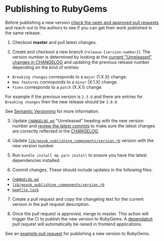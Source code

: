 # Publishing to RubyGems

Before publishing a new version [check the open and approved pull requests](https://github.com/alphagov/govuk_publishing_components/pulls?q=is%3Apr+is%3Aopen+review%3Aapproved) and reach out to the authors to see if you can get their work published in the same release.

1. Checkout **master** and pull latest changes.

2. Create and checkout a new branch (`release-[version-number]`).
  The version number is determined by looking at the [current "Unreleased" changes in CHANGELOG](/CHANGELOG.md) and updating the previous release number depending on the kind of entries:

  - `Breaking changes` corresponds to a `major` (1.X.X) change.
  - `New features` corresponds to a `minor` (X.1.X) change.
  - `Fixes` corresponds to a `patch` (X.X.1) change.

  For example if the previous version is `2.3.0` and there are entries for `Breaking changes` then the new release should be `3.0.0`.

  See [Semantic Versioning](https://semver.org/) for more information.

3. Update [`CHANGELOG.md`](/CHANGELOG.md) "Unreleased" heading with the new version number and [review the latest commits](https://github.com/alphagov/govuk_publishing_components/commits/master) to make sure the latest changes are correctly reflected in the [CHANGELOG]((/CHANGELOG.md)).

4. Update [`lib/govuk_publishing_components/version.rb`](/lib/govuk_publishing_components/version.rb) version with the new version number.

5. Run `bundle install && yarn install` to ensure you have the latest dependencies installed.

6. Commit changes. These should include updates in the following files:
  - [`CHANGELOG.md`](/CHANGELOG.md)
  - [`lib/govuk_publishing_components/version.rb`](/lib/govuk_publishing_components/version.rb)
  - [`Gemfile.lock`](/Gemfile.lock)

7. Create a pull request and copy the changelog text for the current version in the pull request description.

8. Once the pull request is approved, merge to master. This action will trigger the CI to publish the new version to RubyGems. A [dependabot](https://github.com/dependabot) pull request will automatically be raised in frontend applications.

See an [example pull request](https://github.com/alphagov/govuk_publishing_components/pull/873/files) for publishing a new version to RubyGems.
